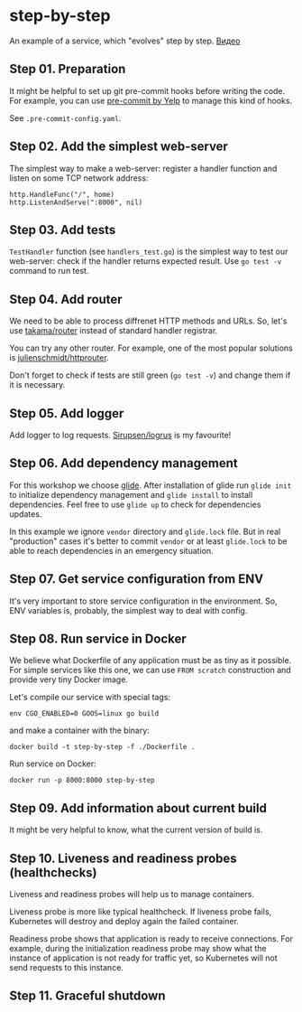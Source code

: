 # step-by-step

An example of a service, which "evolves" step by step.
[Видео](https://www.youtube.com/watch?v=0ndWw1udpsA)

## Step 01. Preparation

It might be helpful to set up git pre-commit hooks before writing the code.
For example, you can use [pre-commit by Yelp](http://pre-commit.com) to manage this kind of hooks.

See `.pre-commit-config.yaml`.

## Step 02. Add the simplest web-server

The simplest way to make a web-server: register a handler function and listen on some TCP network address:
 
    http.HandleFunc("/", home)
    http.ListenAndServe(":8000", nil)

## Step 03. Add tests

`TestHandler` function (see `handlers_test.go`) is the simplest way to test our web-server: check if the handler
returns expected result. Use `go test -v` command to run test.

## Step 04. Add router

We need to be able to process diffrenet HTTP methods and URLs. 
So, let's use [takama/router](https://github.com/takama/router) instead of standard handler registrar.

You can try any other router. 
For example, one of the most popular solutions is [julienschmidt/httprouter](https://github.com/julienschmidt/httprouter).

Don't forget to check if tests are still green (`go test -v`) and change them if it is necessary.

## Step 05. Add logger

Add logger to log requests. [Sirupsen/logrus](https://github.com/Sirupsen/logrus) is my favourite!

## Step 06. Add dependency management

For this workshop we choose [glide](https://glide.sh). 
After installation of glide run `glide init` to initialize dependency management and `glide install` to install
dependencies. Feel free to use `glide up` to check for dependencies updates.

In this example we ignore `vendor` directory and `glide.lock` file. But in real "production" cases it's
better to commit `vendor` or at least `glide.lock` to be able to reach dependencies in an emergency situation.

## Step 07. Get service configuration from ENV

It's very important to store service configuration in the environment.
So, ENV variables is, probably, the simplest way to deal with config.

## Step 08. Run service in Docker

We believe what Dockerfile of any application must be as tiny as it possible.
For simple services like this one, we can use `FROM scratch` construction and provide
very tiny Docker image.

Let's compile our service with special tags: 

    env CGO_ENABLED=0 GOOS=linux go build

and make a container with the binary:

    docker build -t step-by-step -f ./Dockerfile .
    
Run service on Docker:

    docker run -p 8000:8000 step-by-step 

## Step 09. Add information about current build

It might be very helpful to know, what the current version of build is.

## Step 10. Liveness and readiness probes (healthchecks)

Liveness and readiness probes will help us to manage containers.

Liveness probe is more like typical healthcheck.
If liveness probe fails, Kubernetes will destroy and deploy again the failed container.

Readiness probe shows that application is ready to receive connections.
For example, during the initialization readiness probe may show what
the instance of application is not ready for traffic yet, so Kubernetes will not send
requests to this instance.

## Step 11. Graceful shutdown

